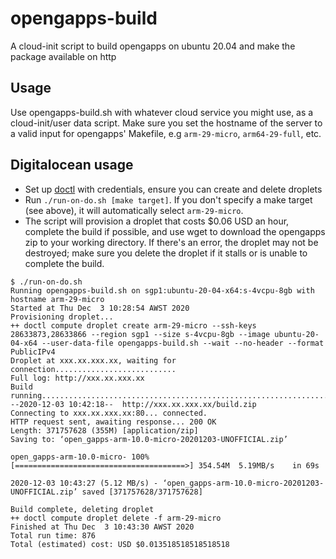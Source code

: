 opengapps-build
===============

A cloud-init script to build opengapps on ubuntu 20.04 and make the package available on http

Usage
-----

Use opengapps-build.sh with whatever cloud service you might use, as a cloud-init/user data script. Make sure you set the hostname of the server to a valid input for opengapps' Makefile, e.g `arm-29-micro`, `arm64-29-full`, etc.

Digitalocean usage
------------------

* Set up [doctl](https://www.digitalocean.com/community/tutorials/how-to-use-doctl-the-official-digitalocean-command-line-client) with credentials, ensure you can create and delete droplets
* Run `./run-on-do.sh [make target]`. If you don't specify a make target (see above), it will automatically select `arm-29-micro`.
* The script will provision a droplet that costs $0.06 USD an hour, complete the build if possible, and use wget to download the opengapps zip to your working directory. If there's an error, the droplet may not be destroyed; make sure you delete the droplet if it stalls or is unable to complete the build.

```
$ ./run-on-do.sh
Running opengapps-build.sh on sgp1:ubuntu-20-04-x64:s-4vcpu-8gb with hostname arm-29-micro
Started at Thu Dec  3 10:28:54 AWST 2020
Provisioning droplet...
++ doctl compute droplet create arm-29-micro --ssh-keys 28633873,28633866 --region sgp1 --size s-4vcpu-8gb --image ubuntu-20-04-x64 --user-data-file opengapps-build.sh --wait --no-header --format PublicIPv4
Droplet at xxx.xx.xxx.xx, waiting for connection...........................
Full log: http://xxx.xx.xxx.xx
Build running........................................................................
--2020-12-03 10:42:18--  http://xxx.xx.xxx.xx/build.zip
Connecting to xxx.xx.xxx.xx:80... connected.
HTTP request sent, awaiting response... 200 OK
Length: 371757628 (355M) [application/zip]
Saving to: ‘open_gapps-arm-10.0-micro-20201203-UNOFFICIAL.zip’

open_gapps-arm-10.0-micro- 100%[======================================>] 354.54M  5.19MB/s    in 69s

2020-12-03 10:43:27 (5.12 MB/s) - ‘open_gapps-arm-10.0-micro-20201203-UNOFFICIAL.zip’ saved [371757628/371757628]

Build complete, deleting droplet
++ doctl compute droplet delete -f arm-29-micro
Finished at Thu Dec  3 10:43:30 AWST 2020
Total run time: 876
Total (estimated) cost: USD $0.013518518518518518
```
